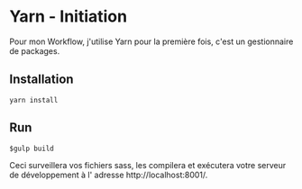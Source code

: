 # Yarn - Initiation
Pour mon Workflow, j'utilise Yarn pour la première fois, c'est un gestionnaire de packages.

## Installation
````
yarn install
````
## Run

````
$gulp build
````

Ceci surveillera vos fichiers sass, les compilera et exécutera votre serveur de développement
à l' adresse http://localhost:8001/.
